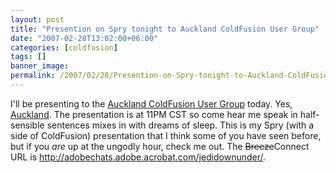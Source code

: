 ```yaml
---
layout: post
title: "Presention on Spry tonight to Auckland ColdFusion User Group"
date: "2007-02-28T13:02:00+06:00"
categories: [coldfusion]
tags: []
banner_image: 
permalink: /2007/02/28/Presention-on-Spry-tonight-to-Auckland-ColdFusion-User-Group
---
```


I'll be presenting to the <a href="http://www.cfug.co.nz/">Auckland ColdFusion User Group</a> today. Yes, <a href="http://maps.google.com/maps?f=q&hl=en&q=auckland&layer=&ie=UTF8&z=4&ll=-36.879621,174.726563&spn=56.988994,167.34375&om=1&iwloc=addr">Auckland</a>. The presentation is at 11PM CST so come hear me speak in half-sensible sentences mixes in with dreams of sleep. This is my Spry (with a side of ColdFusion) presentation that I think some of you have seen before, but if you <i>are</i> up at the ungodly hour, check me out. The <strike>Breeze</strike>Connect URL is <a href="http://adobechats.adobe.acrobat.com/jedidownunder/">http://adobechats.adobe.acrobat.com/jedidownunder/</a>.